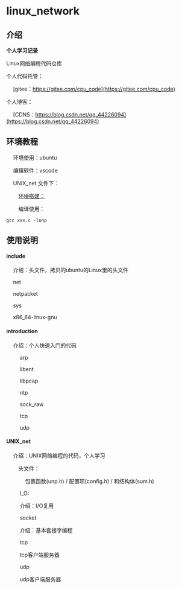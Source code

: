 # linux_network

## 介绍
**个人学习记录**

Linux网络编程代码仓库

个人代码托管：

&emsp; [gitee：https://gitee.com/cpu_code](https://gitee.com/cpu_code)

个人博客：

&emsp; [CDNS：https://blog.csdn.net/qq_44226094](https://blog.csdn.net/qq_44226094)

## 环境教程
&emsp; 环境使用：ubuntu

&emsp; 编辑软件：vscode

&emsp; UNIX_net 文件下：

&emsp; &emsp;[环境搭建：](https://gitee.com/cpu_code/linux_network/blob/master/UNIX_net/%E9%85%8D%E7%BD%AEunp%E7%8E%AF%E5%A2%83.md)

&emsp; &emsp;编译使用：
```
gcc xxx.c -lunp
```

## 使用说明

#### include 
&emsp; 介绍：头文件，拷贝的ubuntu的Linux里的头文件

&emsp; net

&emsp; netpacket

&emsp; sys

&emsp; x86_64-linux-gnu

#### introduction
&emsp; 介绍：个人快速入门的代码

&emsp; &emsp; arp

&emsp; &emsp; libent

&emsp; &emsp; libpcap

&emsp; &emsp; ntp

&emsp; &emsp; sock_raw

&emsp; &emsp; tcp

&emsp; &emsp; udp

#### UNIX_net
&emsp; 介绍：UNIX网络编程的代码，个人学习

&emsp; &emsp;头文件：

&emsp; &emsp; &emsp;包裹函数(unp.h) / 配置项(config.h) / 和结构体(sum.h)

&emsp; &emsp; I_O:

&emsp; &emsp; 介绍：I/O复用

&emsp; &emsp; socket

&emsp; &emsp; 介绍：基本套接字编程

&emsp; &emsp; tcp

&emsp; &emsp; tcp客户端服务器


&emsp; &emsp; udp

&emsp; &emsp; udp客户端服务器
